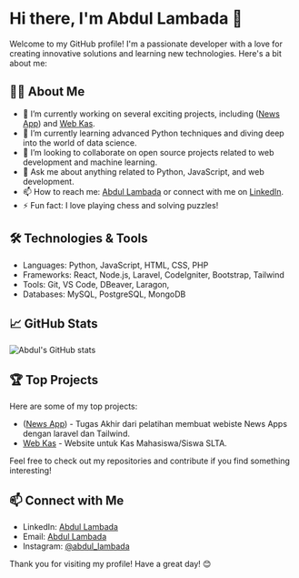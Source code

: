 # Hi there, I'm Abdul Lambada 👋

Welcome to my GitHub profile! I'm a passionate developer with a love for creating innovative solutions and learning new technologies. Here's a bit about me:

## 🧑‍💻 About Me

- 🔭 I’m currently working on several exciting projects, including ([News App](https://github.com/abdul-lambada/News-App.git)) and [Web Kas](https://github.com/abdul-lambada/website-kas.git).
- 🌱 I’m currently learning advanced Python techniques and diving deep into the world of data science.
- 👯 I’m looking to collaborate on open source projects related to web development and machine learning.
- 💬 Ask me about anything related to Python, JavaScript, and web development.
- 📫 How to reach me: [Abdul Lambada](mailto:engineertekno@gmail.com) or connect with me on [LinkedIn](https://www.linkedin.com/in/abdul-kholik-lambada/).
- ⚡ Fun fact: I love playing chess and solving puzzles!

## 🛠️ Technologies & Tools

- Languages: Python, JavaScript, HTML, CSS, PHP
- Frameworks: React, Node.js, Laravel, CodeIgniter, Bootstrap, Tailwind
- Tools: Git, VS Code, DBeaver, Laragon,
- Databases: MySQL, PostgreSQL, MongoDB

## 📈 GitHub Stats

![Abdul's GitHub stats](https://github-readme-stats.vercel.app/api?username=abdul-lambada&show_icons=true&theme=radical)

## 🏆 Top Projects

Here are some of my top projects:

- ([News App](https://github.com/abdul-lambada/News-App.git)) - Tugas Akhir dari pelatihan membuat webiste News Apps dengan laravel dan Tailwind.
- [Web Kas](https://github.com/abdul-lambada/website-kas.git) - Website untuk Kas Mahasiswa/Siswa SLTA.

Feel free to check out my repositories and contribute if you find something interesting!

## 📫 Connect with Me

- LinkedIn: [Abdul Lambada](https://www.linkedin.com/in/abdul-kholik-lambada/)
- Email: [Abdul Lambada](mailto:engineertekno@gmail.com)
- Instagram: [@abdul_lambada](https://instagram.com/abdul_lambada)

Thank you for visiting my profile! Have a great day! 😊
